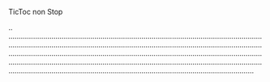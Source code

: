TicToc non Stop

..
........................................................................................................................................................................................................................................................................................................................................................................................................................................................................................................................................................................................................................................